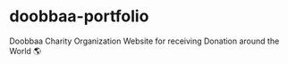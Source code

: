 # doobbaa-portfolio
Doobbaa Charity Organization Website for receiving Donation around the World 🌎 
